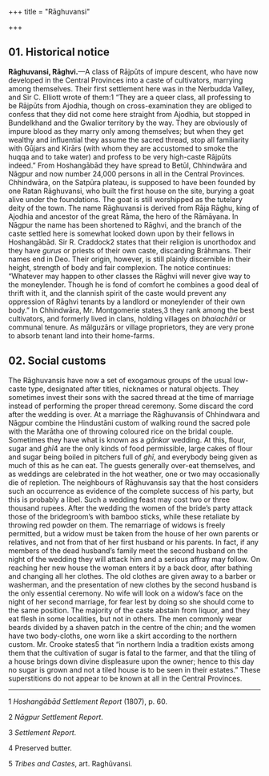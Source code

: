 +++
title = "Rāghuvansi"

+++


## 01. Historical notice

**Rāghuvansi, Rāghvi.**—A class of Rājpūts of impure descent, who have now developed in the Central Provinces into a caste of cultivators, marrying among themselves. Their first settlement here was in the Nerbudda Valley, and Sir C. Elliott wrote of them:1 “They are a queer class, all professing to be Rājpūts from Ajodhia, though on cross-examination they are obliged to confess that they did not come here straight from Ajodhia, but stopped in Bundelkhand and the Gwalior territory by the way. They are obviously of impure blood as they marry only among themselves; but when they get wealthy and influential they assume the sacred thread, stop all familiarity with Gūjars and Kirārs \(with whom they are accustomed to smoke the huqqa and to take water\) and profess to be very high-caste Rājpūts indeed.” From Hoshangābād they have spread to Betūl, Chhindwāra and Nāgpur and now number 24,000 persons in all in the Central Provinces. Chhindwāra, on the Satpūra plateau, is supposed to have been founded by one Ratan Rāghuvansi, who built the first house on the site, burying a goat alive under the foundations. The goat is still worshipped as the tutelary deity of the town. The name Rāghuvansi is derived from Rāja Rāghu, king of Ajodhia and ancestor of the great Rāma, the hero of the Rāmāyana. In Nāgpur the name has been shortened to Rāghvi, and the branch of the caste settled here is somewhat looked down upon by their fellows in Hoshangābād. Sir R. Craddock2 states that their religion is unorthodox and they have *gurus* or priests of their own caste, discarding Brāhmans. Their names end in Deo. Their origin, however, is still plainly discernible in their height, strength of body and fair complexion. The notice continues: “Whatever may happen to other classes the Rāghvi will never give way to the moneylender. Though he is fond of comfort he combines a good deal of thrift with it, and the clannish spirit of the caste would prevent any oppression of Rāghvi tenants by a landlord or moneylender of their own body.” In Chhindwāra, Mr. Montgomerie states,3 they rank among the best cultivators, and formerly lived in clans, holding villages on *bhaiachāri* or communal tenure. As mālguzārs or village proprietors, they are very prone to absorb tenant land into their home-farms. 



## 02. Social customs

The Rāghuvansis have now a set of exogamous groups of the usual low-caste type, designated after titles, nicknames or natural objects. They sometimes invest their sons with the sacred thread at the time of marriage instead of performing the proper thread ceremony. Some discard the cord after the wedding is over. At a marriage the Rāghuvansis of Chhindwara and Nāgpur combine the Hindustāni custom of walking round the sacred pole with the Marātha one of throwing coloured rice on the bridal couple. Sometimes they have what is known as a *gānkar* wedding. At this, flour, sugar and *ghī*4 are the only kinds of food permissible, large cakes of flour and sugar being boiled in pitchers full of *ghī*, and everybody being given as much of this as he can eat. The guests generally over-eat themselves, and as weddings are celebrated in the hot weather, one or two may occasionally die of repletion. The neighbours of Rāghuvansis say that the host considers such an occurrence as evidence of the complete success of his party, but this is probably a libel. Such a wedding feast may cost two or three thousand rupees. After the wedding the women of the bride’s party attack those of the bridegroom’s with bamboo sticks, while these retaliate by throwing red powder on them. The remarriage of widows is freely permitted, but a widow must be taken from the house of her own parents or relatives, and not from that of her first husband or his parents. In fact, if any members of the dead husband’s family meet the second husband on the night of the wedding they will attack him and a serious affray may follow. On reaching her new house the woman enters it by a back door, after bathing and changing all her clothes. The old clothes are given away to a barber or washerman, and the presentation of new clothes by the second husband is the only essential ceremony. No wife will look on a widow’s face on the night of her second marriage, for fear lest by doing so she should come to the same position. The majority of the caste abstain from liquor, and they eat flesh in some localities, but not in others. The men commonly wear beards divided by a shaven patch in the centre of the chin; and the women have two body-cloths, one worn like a skirt according to the northern custom. Mr. Crooke states5 that “in northern India a tradition exists among them that the cultivation of sugar is fatal to the farmer, and that the tiling of a house brings down divine displeasure upon the owner; hence to this day no sugar is grown and not a tiled house is to be seen in their estates.” These superstitions do not appear to be known at all in the Central Provinces. 



* * *

1 *Hoshangābād Settlement Report* \(1807\), p. 60. 

2 *Nāgpur Settlement Report*. 

3 *Settlement Report*. 

4 Preserved butter. 

5 *Tribes and Castes*, art. Raghūvansi. 




